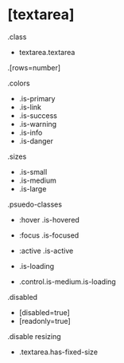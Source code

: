 # [textarea]

.class
+ textarea.textarea

.[rows=number]

.colors
+ .is-primary
+ .is-link
+ .is-success
+ .is-warning
+ .is-info
+ .is-danger

.sizes
+ .is-small
+ .is-medium
+ .is-large

.psuedo-classes
+ :hover .is-hovered
+ :focus .is-focused
+ :active .is-active
+ .is-loading

+ .control.is-medium.is-loading

.disabled 
+ [disabled=true]
+ [readonly=true]

.disable resizing
+ .textarea.has-fixed-size

